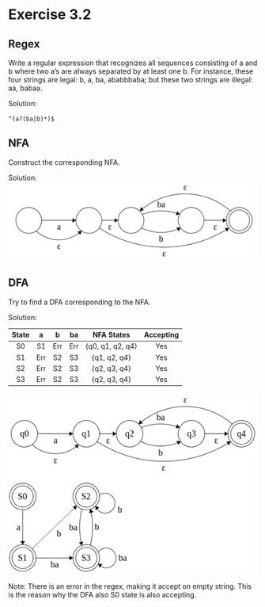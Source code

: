 # Exercise 3.2

## Regex
Write a regular expression that recognizes all sequences consisting of a and b where two a’s are always separated by at least one b. For instance, these four strings are legal: b, a, ba, ababbbaba; but these two strings are illegal: aa, babaa.  

Solution:
```regexp
^(a?(ba|b)*)$
```

## NFA
Construct the corresponding NFA.

Solution:   
![](./images/nfa.png)

## DFA
Try to find a DFA corresponding to the NFA.

Solution:  

| State |  a  |  b  |  ba |    NFA States    | Accepting |
|:-----:|:---:|:---:|:---:|:----------------:|:---------:|
|   S0  |  S1 | Err | Err | {q0, q1, q2, q4} |    Yes    |
|   S1  | Err |  S2 |  S3 |   {q1, q2, q4}   |    Yes    |
|   S2  | Err |  S2 |  S3 |   {q2, q3, q4}   |    Yes    |
|   S3  | Err |  S2 |  S3 |   {q2, q3, q4}   |    Yes    |

![](./images/dfa.png)

Note: There is an error in the regex, making it accept on empty string. This is the reason why the DFA also S0 state is also accepting.